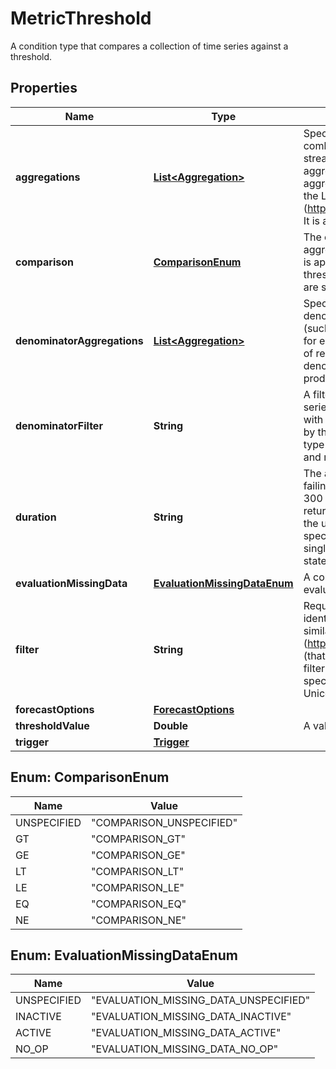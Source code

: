 

# MetricThreshold

A condition type that compares a collection of time series against a threshold.

## Properties

| Name | Type | Description | Notes |
|------------ | ------------- | ------------- | -------------|
|**aggregations** | [**List&lt;Aggregation&gt;**](Aggregation.md) | Specifies the alignment of data points in individual time series as well as how to combine the retrieved time series together (such as when aggregating multiple streams on each resource to a single stream for each resource or when aggregating streams across all members of a group of resources). Multiple aggregations are applied in the order specified.This field is similar to the one in the ListTimeSeries request (https://cloud.google.com/monitoring/api/ref_v3/rest/v3/projects.timeSeries/list). It is advisable to use the ListTimeSeries method when debugging this field. |  [optional] |
|**comparison** | [**ComparisonEnum**](#ComparisonEnum) | The comparison to apply between the time series (indicated by filter and aggregation) and the threshold (indicated by threshold_value). The comparison is applied on each time series, with the time series on the left-hand side and the threshold on the right-hand side.Only COMPARISON_LT and COMPARISON_GT are supported currently. |  [optional] |
|**denominatorAggregations** | [**List&lt;Aggregation&gt;**](Aggregation.md) | Specifies the alignment of data points in individual time series selected by denominatorFilter as well as how to combine the retrieved time series together (such as when aggregating multiple streams on each resource to a single stream for each resource or when aggregating streams across all members of a group of resources).When computing ratios, the aggregations and denominator_aggregations fields must use the same alignment period and produce time series that have the same periodicity and labels. |  [optional] |
|**denominatorFilter** | **String** | A filter (https://cloud.google.com/monitoring/api/v3/filters) that identifies a time series that should be used as the denominator of a ratio that will be compared with the threshold. If a denominator_filter is specified, the time series specified by the filter field will be used as the numerator.The filter must specify the metric type and optionally may contain restrictions on resource type, resource labels, and metric labels. This field may not exceed 2048 Unicode characters in length. |  [optional] |
|**duration** | **String** | The amount of time that a time series must violate the threshold to be considered failing. Currently, only values that are a multiple of a minute--e.g., 0, 60, 120, or 300 seconds--are supported. If an invalid value is given, an error will be returned. When choosing a duration, it is useful to keep in mind the frequency of the underlying time series data (which may also be affected by any alignments specified in the aggregations field); a good duration is long enough so that a single outlier does not generate spurious alerts, but short enough that unhealthy states are detected and alerted on quickly. |  [optional] |
|**evaluationMissingData** | [**EvaluationMissingDataEnum**](#EvaluationMissingDataEnum) | A condition control that determines how metric-threshold conditions are evaluated when data stops arriving. |  [optional] |
|**filter** | **String** | Required. A filter (https://cloud.google.com/monitoring/api/v3/filters) that identifies which time series should be compared with the threshold.The filter is similar to the one that is specified in the ListTimeSeries request (https://cloud.google.com/monitoring/api/ref_v3/rest/v3/projects.timeSeries/list) (that call is useful to verify the time series that will be retrieved / processed). The filter must specify the metric type and the resource type. Optionally, it can specify resource labels and metric labels. This field must not exceed 2048 Unicode characters in length. |  [optional] |
|**forecastOptions** | [**ForecastOptions**](ForecastOptions.md) |  |  [optional] |
|**thresholdValue** | **Double** | A value against which to compare the time series. |  [optional] |
|**trigger** | [**Trigger**](Trigger.md) |  |  [optional] |



## Enum: ComparisonEnum

| Name | Value |
|---- | -----|
| UNSPECIFIED | &quot;COMPARISON_UNSPECIFIED&quot; |
| GT | &quot;COMPARISON_GT&quot; |
| GE | &quot;COMPARISON_GE&quot; |
| LT | &quot;COMPARISON_LT&quot; |
| LE | &quot;COMPARISON_LE&quot; |
| EQ | &quot;COMPARISON_EQ&quot; |
| NE | &quot;COMPARISON_NE&quot; |



## Enum: EvaluationMissingDataEnum

| Name | Value |
|---- | -----|
| UNSPECIFIED | &quot;EVALUATION_MISSING_DATA_UNSPECIFIED&quot; |
| INACTIVE | &quot;EVALUATION_MISSING_DATA_INACTIVE&quot; |
| ACTIVE | &quot;EVALUATION_MISSING_DATA_ACTIVE&quot; |
| NO_OP | &quot;EVALUATION_MISSING_DATA_NO_OP&quot; |



